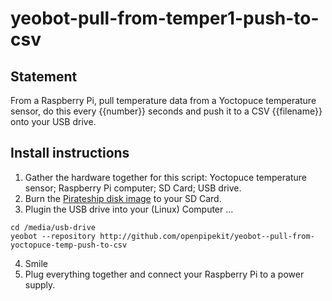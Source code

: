 # yeobot-pull-from-temper1-push-to-csv

## Statement
From a Raspberry Pi, pull temperature data from a Yoctopuce temperature sensor, do this every {{number}} seconds and push it to a CSV {{filename}} onto your USB drive.

## Install instructions

1. Gather the hardware together for this script: Yoctopuce temperature sensor; Raspberry Pi computer; SD Card; USB drive.
2. Burn the [Pirateship disk image](http://pirate.sh) to your SD Card.
3. Plugin the USB drive into your (Linux) Computer ...
```
cd /media/usb-drive
yeobot --repository http://github.com/openpipekit/yeobot--pull-from-yoctopuce-temp-push-to-csv
```
4. Smile
5. Plug everything together and connect your Raspberry Pi to a power supply. 
